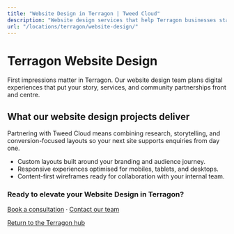```yaml
---
title: "Website Design in Terragon | Tweed Cloud"
description: "Website design services that help Terragon businesses stand out online."
url: "/locations/terragon/website-design/"
---
```


# Terragon Website Design

First impressions matter in Terragon. Our website design team plans digital experiences that put your story, services, and community partnerships front and centre.

## What our website design projects deliver

Partnering with Tweed Cloud means combining research, storytelling, and conversion-focused layouts so your next site supports enquiries from day one.

- Custom layouts built around your branding and audience journey.
- Responsive experiences optimised for mobiles, tablets, and desktops.
- Content-first wireframes ready for collaboration with your internal team.

### Ready to elevate your Website Design in Terragon?

[Book a consultation](/consultation/) · [Contact our team](/contact/)

[Return to the Terragon hub](/locations/terragon/)
